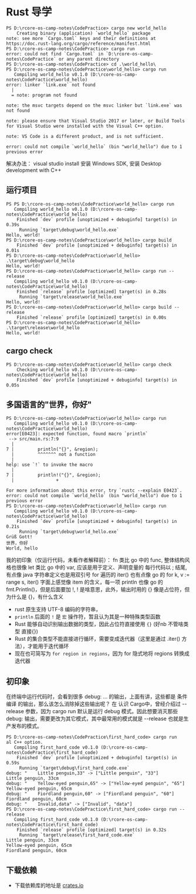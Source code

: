 # Rust 导学  
```shell
PS D:\rcore-os-camp-notes\CodePractice> cargo new world_hello
    Creating binary (application) `world_hello` package
note: see more `Cargo.toml` keys and their definitions at https://doc.rust-lang.org/cargo/reference/manifest.html
PS D:\rcore-os-camp-notes\CodePractice> cargo run
error: could not find `Cargo.toml` in `D:\rcore-os-camp-notes\CodePractice` or any parent directory
PS D:\rcore-os-camp-notes\CodePractice> cd .\world_hello\
PS D:\rcore-os-camp-notes\CodePractice\world_hello> cargo run
   Compiling world_hello v0.1.0 (D:\rcore-os-camp-notes\CodePractice\world_hello)
error: linker `link.exe` not found
  |
  = note: program not found

note: the msvc targets depend on the msvc linker but `link.exe` was not found

note: please ensure that Visual Studio 2017 or later, or Build Tools for Visual Studio were installed with the Visual C++ option.

note: VS Code is a different product, and is not sufficient.

error: could not compile `world_hello` (bin "world_hello") due to 1 previous error
```
解决办法：
visual studio install 安装 Windows SDK, 安装 Desktop development with C++

## 运行项目
```shell
PS PS D:\rcore-os-camp-notes\CodePractice\world_hello> cargo run
   Compiling world_hello v0.1.0 (D:\rcore-os-camp-notes\CodePractice\world_hello)
    Finished `dev` profile [unoptimized + debuginfo] target(s) in 0.39s
     Running `target\debug\world_hello.exe`
Hello, world!
PS D:\rcore-os-camp-notes\CodePractice\world_hello> cargo build
    Finished `dev` profile [unoptimized + debuginfo] target(s) in 0.01s
PS D:\rcore-os-camp-notes\CodePractice\world_hello> .\target\debug\world_hello  
Hello, world!
PS D:\rcore-os-camp-notes\CodePractice\world_hello> cargo run --release
   Compiling world_hello v0.1.0 (D:\rcore-os-camp-notes\CodePractice\world_hello)
    Finished `release` profile [optimized] target(s) in 0.28s
     Running `target\release\world_hello.exe`
Hello, world!
PS D:\rcore-os-camp-notes\CodePractice\world_hello> cargo build --release
    Finished `release` profile [optimized] target(s) in 0.00s
PS D:\rcore-os-camp-notes\CodePractice\world_hello> .\target\release\world_hello  
Hello, world!
```

## cargo check
```shell
PS D:\rcore-os-camp-notes\CodePractice\world_hello> cargo check 
    Checking world_hello v0.1.0 (D:\rcore-os-camp-notes\CodePractice\world_hello)
    Finished `dev` profile [unoptimized + debuginfo] target(s) in 0.05s
```

## 多国语言的"世界，你好"
```shell 
PS D:\rcore-os-camp-notes\CodePractice\world_hello> cargo run
   Compiling world_hello v0.1.0 (D:\rcore-os-camp-notes\CodePractice\world_hello)
error[E0423]: expected function, found macro `println`                                                             
 --> src/main.rs:7:9
  |
7 |         println("{}", &region);
  |         ^^^^^^^ not a function
  |
help: use `!` to invoke the macro
  |
7 |         println!("{}", &region);
  |                +

For more information about this error, try `rustc --explain E0423`.
error: could not compile `world_hello` (bin "world_hello") due to 1 previous error
PS D:\rcore-os-camp-notes\CodePractice\world_hello> cargo run
   Compiling world_hello v0.1.0 (D:\rcore-os-camp-notes\CodePractice\world_hello)
    Finished `dev` profile [unoptimized + debuginfo] target(s) in 0.21s
     Running `target\debug\world_hello.exe`
Grüß Gott!
世界，你好
World, hello
```

我的初印象（仅运行代码，未看作者解释前）：
fn 类比 go 中的 func, 整体结构风格也很像
let 类比 go 中的 var, 应该是用于定义、声明变量的
每行代码以 ; 结尾, 有点像 java
字符串定义也是用双引号
for 遍历的 iter() 也有点像 go 的 for k, v := range s, iter() 字面上感觉像 item 的含义，每一项
println 也像 go 的 fmt.Println()，但是后面要加 !, ! 是啥意思，此外，输出时用的 {} 像是占位符，但为什么是 {}，有什么含义

- rust 原生支持 UTF-8 编码的字符串，
- `println` 后面的 `!` 是 `宏` 操作符，暂且认为其是一种特殊类型函数
- Rust 能够自动识别输出数据的类型，因此占位符直接使用 `{}` (好nb 不管啥类型 直接{})
- Rust 的集合类型不能直接进行循环，需要变成迭代器（这里是通过 .iter() 方法），才能用于迭代循环
- 现在也可简写为 `for region in regions`，因为 for 隐式地将 regions 转换成迭代器

## 初印象
在终端中运行代码时，会看到很多 debug: ... 的输出，上面有讲，这些都是 条件编译 的输出，那么该怎么消除掉这些输出呢？
在 认识 Cargo中，曾经介绍过 --release 参数，因为 cargo run 默认是运行 debug 模式。因此想要消灭那些 debug: 输出，需要更改为其它模式，其中最常用的模式就是 --release 也就是生产发布的模式。

```shell
PS D:\rcore-os-camp-notes\CodePractice\first_hard_code> cargo run                                                  al C++ option.
   Compiling first_hard_code v0.1.0 (D:\rcore-os-camp-notes\CodePractice\first_hard_code)
    Finished `dev` profile [unoptimized + debuginfo] target(s) in 0.59s
     Running `target\debug\first_hard_code.exe`
debug: "    Little penguin,33" -> ["Little penguin", "33"]
Little penguin, 33cm
debug: "    Yellow-eyed penguin,65" -> ["Yellow-eyed penguin", "65"]   
Yellow-eyed penguin, 65cm
debug: "    Fiordland penguin,60" -> ["Fiordland penguin", "60"]       
Fiordland penguin, 60cm
debug: "    Invalid,data" -> ["Invalid", "data"]
PS D:\rcore-os-camp-notes\CodePractice\first_hard_code> cargo run --release
   Compiling first_hard_code v0.1.0 (D:\rcore-os-camp-notes\CodePractice\first_hard_code)
    Finished `release` profile [optimized] target(s) in 0.32s
     Running `target\release\first_hard_code.exe`
Little penguin, 33cm
Yellow-eyed penguin, 65cm
Fiordland penguin, 60cm
```

## 下载依赖
- 下载依赖库的地址是 [crates.io](https://crates.io/)